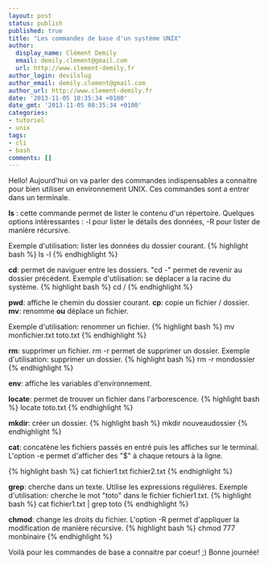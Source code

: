 ```yaml
---
layout: post
status: publish
published: true
title: "Les commandes de base d'un système UNIX"
author:
  display_name: Clément Demily
  email: demily.clement@gmail.com
  url: http://www.clement-demily.fr
author_login: devilslug
author_email: demily.clement@gmail.com
author_url: http://www.clement-demily.fr
date: '2013-11-05 10:35:34 +0100'
date_gmt: '2013-11-05 08:35:34 +0100'
categories:
- tutoriel
- unix
tags:
- cli
- bash
comments: []
---
```


Hello! Aujourd'hui on va parler des commandes indispensables a connaitre pour bien utiliser un environnement UNIX.
Ces commandes sont a entrer dans un terminale.

**ls** : cette commande permet de lister le contenu d'un répertoire. Quelques options intéressantes : -l pour lister le détails des données, -R pour lister de manière récursive.

Exemple d'utilisation: lister les données du dossier courant.
{% highlight bash %}
  ls -l
{% endhighlight %}

**cd**: permet de naviguer entre les dossiers. "cd -" permet de revenir au dossier précédent.
Exemple d'utilisation: se déplacer a la racine du système.
{% highlight bash %}
  cd /
{% endhighlight %}

**pwd**: affiche le chemin du dossier courant.
**cp**: copie un fichier / dossier.
**mv**: renomme **ou** déplace un fichier.

Exemple d'utilisation: renommer un fichier.
{% highlight bash %}
mv monfichier.txt toto.txt
{% endhighlight %}

**rm**: supprimer un fichier. rm -r permet de supprimer un dossier.
Exemple d'utilisation: supprimer un dossier.
{% highlight bash %}
rm -r mondossier
{% endhighlight %}

**env**: affiche les variables d'environnement.

**locate**: permet de trouver un fichier dans l'arborescence.
{% highlight bash %}
locate toto.txt
{% endhighlight %}

**mkdir**: créer un dossier.
{% highlight bash %}
mkdir nouveaudossier
{% endhighlight %}

**cat**: concatène les fichiers passés en entré puis les affiches sur le terminal. L'option -e permet d'afficher des "$" à chaque retours à la ligne.

{% highlight bash %}
cat fichier1.txt fichier2.txt
{% endhighlight %}

**grep**: cherche dans un texte. Utilise les expressions régulières.
Exemple d'utilisation: cherche le mot "toto" dans le fichier fichier1.txt.
{% highlight bash %}
cat fichier1.txt | grep toto
{% endhighlight %}

**chmod**: change les droits du fichier. L'option -R permet d'appliquer la modification de manière récursive.
{% highlight bash %}
chmod 777 monbinaire
{% endhighlight %}

Voilà pour les commandes de base a connaitre par coeur! ;)
Bonne journée!
